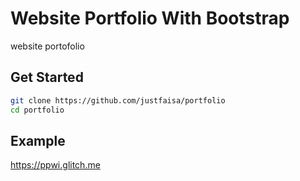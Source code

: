# Website Portfolio With Bootstrap
website portofolio

## Get Started
```bash
git clone https://github.com/justfaisa/portfolio
cd portfolio
```
## Example
https://ppwi.glitch.me
